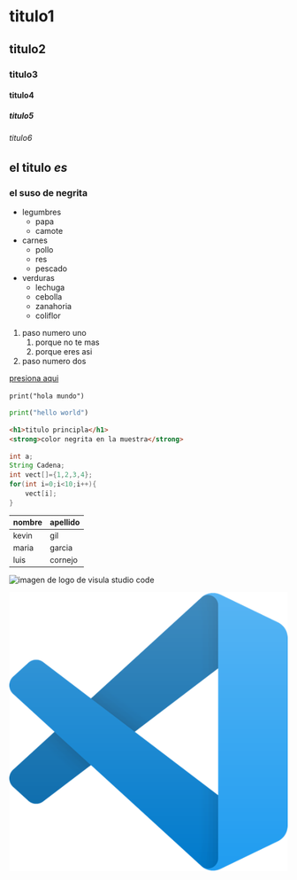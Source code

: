 <!--creacion de comnetarios de markdown igual que en html-->

<!--Creacion de headings-->
# titulo1
## titulo2
### titulo3
#### titulo4
##### titulo5
###### titulo6
<!--uso de **-->

## el titulo *es*  
###  el suso de **negrita**

<!--creacion de listas-->
* legumbres
    * papa
    * camote
* carnes
    * pollo
    * res
    * pescado
* verduras
    * lechuga
    * cebolla
    * zanahoria
    * coliflor

<!--listas ordenadas-->

1. paso numero uno
    1. porque no te mas
    2. porque eres asi
2. paso numero dos


<!--enlaces-->
[presiona aqui](https://www.youtube.com/watch?v=LLI0H7MRu8Y)

<!--como colocar codigos de distintos lenguajes en markdown-->

`print("hola mundo")`



```py
print("hello world")
```

```html
<h1>titulo principla</h1>
<strong>color negrita en la muestra</strong>

```

```java
int a;
String Cadena;
int vect[]={1,2,3,4};
for(int i=0;i<10;i++){
    vect[i];
}
```
<!--creacion de tablas-->

<!--|||-->
| nombre    | apellido  |
|-----------|-----------|
| kevin     | gil       |
| maria     | garcia    |
| luis      | cornejo   |

<!--como colocar imagenes en markdaown-->
<!--por medio de una url-->

![imagen de logo de visula studio code](https://upload.wikimedia.org/wikipedia/commons/thumb/9/9a/Visual_Studio_Code_1.35_icon.svg/768px-Visual_Studio_Code_1.35_icon.svg.png)
<!--por medio de una imagen local-->
![imagen de vstudiocode](imagen1.png )

<!--hay formas nuevas en github markdown-->
